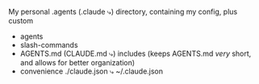 My personal .agents (.claude ⤷) directory, containing my config, plus custom

- agents
- slash-commands
- AGENTS.md (CLAUDE.md ⤷) includes (keeps AGENTS.md *very* short, and allows for better organization)
- convenience ./claude.json ⤷ ~/.claude.json
